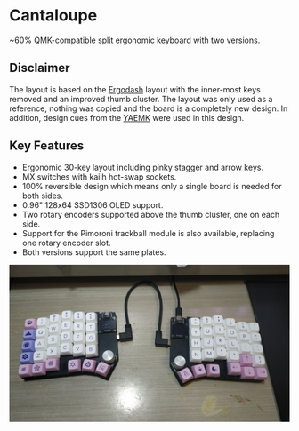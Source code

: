 # Cantaloupe
~60% QMK-compatible split ergonomic keyboard with two versions.

## Disclaimer
The layout is based on the [Ergodash](https://github.com/omkbd/ErgoDash) layout with the inner-most keys removed and an improved thumb cluster. The layout was only used as a reference, nothing was copied and the board is a completely new design. In addition, design cues from the [YAEMK](https://karlk90.github.io/yaemk-split-kb/) were used in this design.

## Key Features
* Ergonomic 30-key layout including pinky stagger and arrow keys.
* MX switches with kailh hot-swap sockets.
* 100% reversible design which means only a single board is needed for both sides.
* 0.96" 128x64 SSD1306 OLED support.
* Two rotary encoders supported above the thumb cluster, one on each side.
* Support for the Pimoroni trackball module is also available, replacing one rotary encoder slot.
* Both versions support the same plates.

![Cantaloupe Photo1](Images/Photo1.jpg)